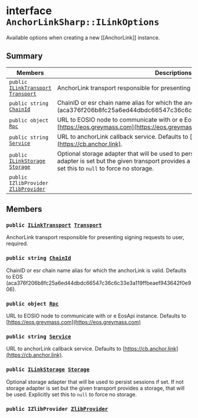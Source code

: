 # interface `AnchorLinkSharp::ILinkOptions` 

Available options when creating a new [[AnchorLink]] instance.

## Summary

 Members                        | Descriptions                                
--------------------------------|---------------------------------------------
`public `[`ILinkTransport`](.github/workflows/documentation/md/AnchorLinkSharp.md#interface_anchor_link_sharp_1_1_i_link_transport)` `[`Transport`](.github/workflows/documentation/md/AnchorLinkSharp.md#interface_anchor_link_sharp_1_1_i_link_options_1a30991ccc65e19ed1c427e915b451637b) | AnchorLink transport responsible for presenting signing requests to user, required.
`public string `[`ChainId`](.github/workflows/documentation/md/AnchorLinkSharp.md#interface_anchor_link_sharp_1_1_i_link_options_1a4476ef8ec88d45c994accc6d8c4f0da3) | ChainID or esr chain name alias for which the anchorLink is valid. Defaults to EOS (aca376f206b8fc25a6ed44dbdc66547c36c6c33e3a119ffbeaef943642f0e906).
`public object `[`Rpc`](.github/workflows/documentation/md/AnchorLinkSharp.md#interface_anchor_link_sharp_1_1_i_link_options_1a714dd6bb6ac64d2aa2a83fa16b291041) | URL to EOSIO node to communicate with or e EosApi instance. Defaults to [https://eos.greymass.com](https://eos.greymass.com)
`public string `[`Service`](.github/workflows/documentation/md/AnchorLinkSharp.md#interface_anchor_link_sharp_1_1_i_link_options_1acb72e8546460cb1b9c63792240f4995a) | URL to anchorLink callback service. Defaults to [https://cb.anchor.link](https://cb.anchor.link).
`public `[`ILinkStorage`](.github/workflows/documentation/md/AnchorLinkSharp.md#interface_anchor_link_sharp_1_1_i_link_storage)` `[`Storage`](.github/workflows/documentation/md/AnchorLinkSharp.md#interface_anchor_link_sharp_1_1_i_link_options_1a3198c2558a95eb66553955ab4b579438) | Optional storage adapter that will be used to persist sessions if set. If not storage adapter is set but the given transport provides a storage, that will be used. Explicitly set this to `null` to force no storage.
`public IZlibProvider `[`ZlibProvider`](.github/workflows/documentation/md/AnchorLinkSharp.md#interface_anchor_link_sharp_1_1_i_link_options_1a27585f060ac5d525b44f9078b53aa32a) | 

## Members

### `public `[`ILinkTransport`](.github/workflows/documentation/md/AnchorLinkSharp.md#interface_anchor_link_sharp_1_1_i_link_transport)` `[`Transport`](.github/workflows/documentation/md/AnchorLinkSharp.md#interface_anchor_link_sharp_1_1_i_link_options_1a30991ccc65e19ed1c427e915b451637b) 

AnchorLink transport responsible for presenting signing requests to user, required.

### `public string `[`ChainId`](.github/workflows/documentation/md/AnchorLinkSharp.md#interface_anchor_link_sharp_1_1_i_link_options_1a4476ef8ec88d45c994accc6d8c4f0da3) 

ChainID or esr chain name alias for which the anchorLink is valid. Defaults to EOS (aca376f206b8fc25a6ed44dbdc66547c36c6c33e3a119ffbeaef943642f0e906).

### `public object `[`Rpc`](.github/workflows/documentation/md/AnchorLinkSharp.md#interface_anchor_link_sharp_1_1_i_link_options_1a714dd6bb6ac64d2aa2a83fa16b291041) 

URL to EOSIO node to communicate with or e EosApi instance. Defaults to [https://eos.greymass.com](https://eos.greymass.com)

### `public string `[`Service`](.github/workflows/documentation/md/AnchorLinkSharp.md#interface_anchor_link_sharp_1_1_i_link_options_1acb72e8546460cb1b9c63792240f4995a) 

URL to anchorLink callback service. Defaults to [https://cb.anchor.link](https://cb.anchor.link).

### `public `[`ILinkStorage`](.github/workflows/documentation/md/AnchorLinkSharp.md#interface_anchor_link_sharp_1_1_i_link_storage)` `[`Storage`](.github/workflows/documentation/md/AnchorLinkSharp.md#interface_anchor_link_sharp_1_1_i_link_options_1a3198c2558a95eb66553955ab4b579438) 

Optional storage adapter that will be used to persist sessions if set. If not storage adapter is set but the given transport provides a storage, that will be used. Explicitly set this to `null` to force no storage.

### `public IZlibProvider `[`ZlibProvider`](.github/workflows/documentation/md/AnchorLinkSharp.md#interface_anchor_link_sharp_1_1_i_link_options_1a27585f060ac5d525b44f9078b53aa32a) 

